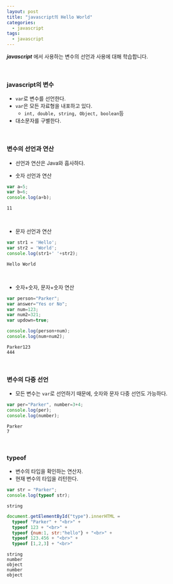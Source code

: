 ```yaml
---
layout: post
title: "javascript의 Hello World"
categories:
  - javascript
tags:
  - javascript
---
```


***javascript*** 에서 사용하는 변수의 선언과 사용에 대해 학습합니다.

<br>

### javascript의 변수


- ```var```로 변수를 선언한다.
- ```var```은 모든 자료형을 내포하고 있다.
  - ```int, double, string, Object, boolean```등
- 대소문자를 구별한다.

<br>

### 변수의 선언과 연산

- 선언과 연산은 Java와 흡사하다.

- 숫자 선언과 연산

```javascript
var a=5;
var b=6;
console.log(a+b);
```

```
11
```

<br>


- 문자 선언과 연산

```javascript
var str1 = 'Hello';
var str2 = 'World';
console.log(str1+' '+str2);
```

```
Hello World
```

<br>


- 숫자+숫자, 문자+숫자 연산

```javascript
var person="Parker";
var answer="Yes or No";
var num=123;
var num2=321;
var updown=true;

console.log(person+num);
console.log(num+num2);
```

```
Parker123
444
```

<br>


### 변수의 다중 선언

- 모든 변수는 ```var```로 선언하기 때문에, 숫자와 문자 다중 선언도 가능하다.

```javascript
var per="Parker", number=3+4;
console.log(per);
console.log(number);
```

```
Parker
7
```

<br>

### typeof

- 변수의 타입을 확인하는 연산자.
- 현재 변수의 타입을 리턴한다.

```javascript
var str = "Parker";
console.log(typeof str);
```

```
string
```


```javascript
document.getElementById("type").innerHTML =
  typeof "Parker" + "<br>" +
  typeof 123 + "<br>" +
  typeof {num:1, str:"hello"} + "<br>" +
  typeof 123.456 + "<br>" +
  typeof [1,2,3] + "<br>"
```
```
string
number
object
number
object
```

